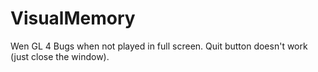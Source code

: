 # VisualMemory
Wen GL 4
Bugs when not played in full screen.
Quit button doesn't work (just close the window).
